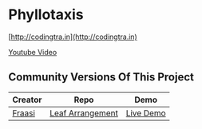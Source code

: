 Phyllotaxis
======

[http://codingtra.in](http://codingtra.in)

[Youtube Video](https://www.youtube.com/watch?v=KWoJgHFYWxY&index=33&list=PLRqwX-V7Uu6ZiZxtDDRCi6uhfTH4FilpH)


Community Versions Of This Project
------
| Creator | Repo | Demo |
| --- | --- | --- |
| [Fraasi](https://github.com/fraasi) | [Leaf Arrangement](https://github.com/Fraasi/Phyllotaxis-leaf-arrangement) | [Live Demo](https://fraasi.github.io/Phyllotaxis-leaf-arrangement/PhylloTaxis.html) |
